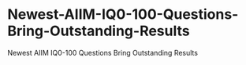 # Newest-AIIM-IQ0-100-Questions-Bring-Outstanding-Results
Newest AIIM IQ0-100 Questions Bring Outstanding Results
